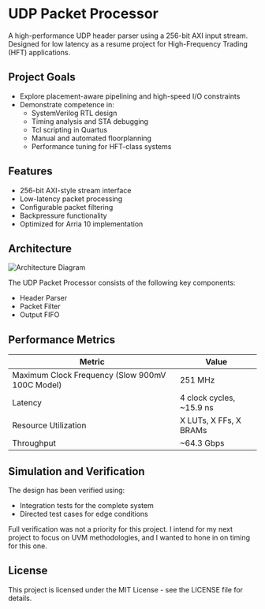 # UDP Packet Processor

A high-performance UDP header parser using a 256-bit AXI input stream. Designed for low latency as a resume project for High-Frequency Trading (HFT) applications.

## Project Goals

- Explore placement-aware pipelining and high-speed I/O constraints
- Demonstrate competence in:
  - SystemVerilog RTL design
  - Timing analysis and STA debugging
  - Tcl scripting in Quartus
  - Manual and automated floorplanning
  - Performance tuning for HFT-class systems

## Features

- 256-bit AXI-style stream interface
- Low-latency packet processing
- Configurable packet filtering
- Backpressure functionality
- Optimized for Arria 10 implementation

## Architecture

![Architecture Diagram](doc/images/architecture.png)

The UDP Packet Processor consists of the following key components:
- Header Parser
- Packet Filter
- Output FIFO

## Performance Metrics

| Metric | Value |
|--------|-------|
| Maximum Clock Frequency (Slow 900mV 100C Model) | 251 MHz |
| Latency | 4 clock cycles, ~15.9 ns  |
| Resource Utilization | X LUTs, X FFs, X BRAMs |
| Throughput | ~64.3 Gbps |

## Simulation and Verification

The design has been verified using:
- Integration tests for the complete system
- Directed test cases for edge conditions

Full verification was not a priority for this project. I intend for my next project to focus on UVM methodologies, and I wanted to hone in on timing for this one.


## License

This project is licensed under the MIT License - see the LICENSE file for details.
```
